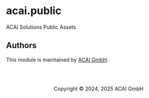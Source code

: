 # acai.public
ACAI Solutions Public Assets

<!-- AUTHORS -->
## Authors

This module is maintained by [ACAI GmbH][acai-url].

<!-- COPYRIGHT -->
<br />
<br />
<p align="center">Copyright &copy; 2024, 2025 ACAI GmbH</p>

<!-- MARKDOWN LINKS & IMAGES -->
[acai-url]: https://acai.com
